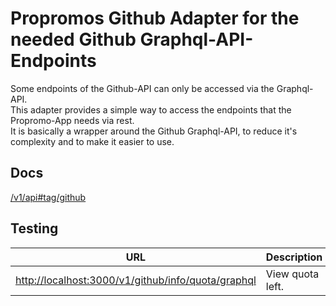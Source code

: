 # Propromos Github Adapter for the needed Github Graphql-API-Endpoints

Some endpoints of the Github-API can only be accessed via the Graphql-API.  
This adapter provides a simple way to access the endpoints that the Propromo-App needs via rest.  
It is basically a wrapper around the Github Graphql-API, to reduce it's complexity and to make it easier to use.

## Docs

[/v1/api#tag/github](http://localhost:3000/v1/api#tag/github)

## Testing

| URL | Description | Parameters |
| --- | --- | --- |
| <http://localhost:3000/v1/github/info/quota/graphql> | View quota left. | none |
